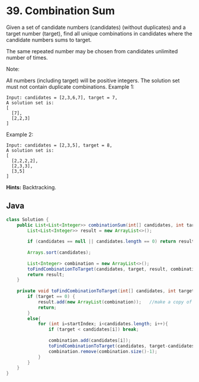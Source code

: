 # 39. Combination Sum

Given a set of candidate numbers (candidates) (without duplicates) and a target number (target), find all unique combinations in candidates where the candidate numbers sums to target.

The same repeated number may be chosen from candidates unlimited number of times.

Note:

All numbers (including target) will be positive integers.
The solution set must not contain duplicate combinations.
Example 1:
```
Input: candidates = [2,3,6,7], target = 7,
A solution set is:
[
  [7],
  [2,2,3]
]
```
Example 2:
```
Input: candidates = [2,3,5], target = 8,
A solution set is:
[
  [2,2,2,2],
  [2,3,3],
  [3,5]
]
```

**Hints:**
Backtracking.

## Java
```java
class Solution {
    public List<List<Integer>> combinationSum(int[] candidates, int target) {
        List<List<Integer>> result = new ArrayList<>();
        
        if (candidates == null || candidates.length == 0) return result;
        
        Arrays.sort(candidates);
        
        List<Integer> combination = new ArrayList<>();
        toFindCombinationToTarget(candidates, target, result, combination, 0);
        return result;
    }
    
    private void toFindCombinationToTarget(int[] candidates, int target, List<List<Integer>> result, List<Integer> combination, int startIndex){
        if (target == 0) {
            result.add(new ArrayList(combination));   //make a copy of combination; if not, it is a reference ro combination and will change.
            return;
        }
        else{
            for (int i=startIndex; i<candidates.length; i++){
                if (target < candidates[i]) break;
                
                combination.add(candidates[i]);
                toFindCombinationToTarget(candidates, target-candidates[i], result, combination, i);
                combination.remove(combination.size()-1);
            }
        }
    }
}
```
